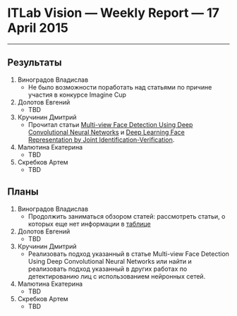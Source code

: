 # ITLab Vision — Weekly Report — 17 April 2015

----------------

## Результаты

  1. Виноградов Владислав
     - Не было возможности поработать над статьями по причине участия в конкурсе Imagine Cup
  1. Долотов Евгений
     - TBD
  1. Кручинин Дмитрий
     - Прочитал статьи [Multi-view Face Detection Using Deep Convolutional Neural Networks](http://arxiv.org/pdf/1502.02766.pdf) и [Deep Learning Face Representation by Joint Identification-Verification](http://papers.nips.cc/paper/5416-deep-learning-face-representation-by-joint-identification-verification.pdf).
  1. Малютина Екатерина
     - TBD
  1. Скребков Артем
     - TBD

## Планы

  1. Виноградов Владислав
     - Продолжить заниматься обзором статей: рассмотреть статьи, о которых еще нет информации в [таблице](https://docs.google.com/spreadsheets/d/1iOSLENOhO8y_Qped1Vl4PHmNuWIeEYp5qcLOHCfj5Ng/edit?usp=sharing)
  1. Долотов Евгений
     - TBD
  1. Кручинин Дмитрий
     - Реализовать подход указанный в статье Multi-view Face Detection Using Deep Convolutional Neural Networks или найти и реализовать подход указанный в других работах по детектированию лиц с использованием нейронных сетей.
  1. Малютина Екатерина
     - TBD
  1. Скребков Артем
     - TBD
